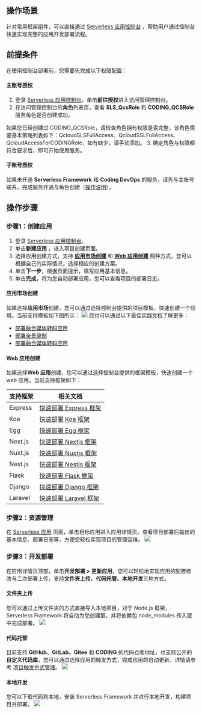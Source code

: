 ## 操作场景

针对常用框架组件，可以直接通过 [Serverless 应用控制台](https://console.cloud.tencent.com/sls?from=quickstart) ，帮助用户通过控制台快速实现完整的应用开发部署流程。


## 前提条件
在使用控制台部署前，您需要先完成以下权限配置：

#### 主账号授权
1. 登录 [Serverless 应用控制台](https://console.cloud.tencent.com/sls?from=quickstart)，单击**前往授权**进入访问管理控制台。
2. 在访问管理控制台的**角色**列表页，查看 **SLS_QcsRole** 和 **CODING_QCSRole** 服务角色是否创建成功。
<dx-alert infotype="notice" title="">
如果您已经创建过 CODING_QCSRole，请检查角色拥有权限是否完整，该角色需要基本策略列表如下：QcloudSLSFullAccess、QcloudSSLFullAccess、QcloudAccessForCODINGRole，如有缺少，请手动添加。
</dx-alert>
3. 确定角色与权限都符合要求后，即可开始使用服务。

#### 子账号授权
如果未开通 **Serverless Framework** 和 **Coding DevOps** 的服务，请先与主账号联系，完成服务开通与角色创建（[操作说明](#1)）。



## 操作步骤
### 步骤1：创建应用
1. 登录 [Serverless 应用控制台](https://console.cloud.tencent.com/ssr)。
2. 单击**新建应用** ，进入项目创建页面。
3. 选择应用创建方式，支持 **[应用市场创建](#1)** 和 **[Web 应用创建](#2)** 两种方式，您可以根据自己的实际情况，选择相应的创建方案。
4. 单击**下一步**，根据页面提示，填写应用基本信息。
5. 单击**完成**，将为您自动部署应用，您可以查看项目的部署日志。
 
<span id="1"></span>
#### 应用市场创建
如果选择**应用市场**创建，您可以通过选择控制台提供的项目模板，快速创建一个应用。当前支持模板如下图所示：
![](https://qcloudimg.tencent-cloud.cn/raw/d2d9f1ec19c466f06203ac92e9e6d535.png)
您也可以通过以下最佳实践文档了解更多：
- [部署融合媒体转码应用](https://cloud.tencent.com/document/product/1154/58669)
- [部署全景录制](https://cloud.tencent.com/document/product/1154/58901)
- [部署融合媒体转码应用](https://cloud.tencent.com/document/product/1154/58669)






<span id="2"></span>
#### Web 应用创建
 如果选择**Web 应用**创建，您可以通过选择控制台提供的框架模板，快速创建一个 web 应用。当前支持框架如下：


| 支持框架 |相关文档| 
|---------|--------- |
| Express |[快速部署 Express 框架](https://cloud.tencent.com/document/product/583/56114)|
| Koa |[快速部署 Koa 框架](https://cloud.tencent.com/document/product/583/59231)|
| Egg |[快速部署 Egg 框架](https://cloud.tencent.com/document/product/583/59230)|
| Next.js |[快速部署 Nextjs 框架](https://cloud.tencent.com/document/product/583/59234)|
| Nuxt.js |[快速部署 Nuxtjs 框架](https://cloud.tencent.com/document/product/583/59235)|
| Nest.js |[快速部署 Nestjs 框架](https://cloud.tencent.com/document/product/583/59233)|
| Flask |[快速部署 Flask 框架](https://cloud.tencent.com/document/product/583/58367)|
| Django |[快速部署 Django 框架](https://cloud.tencent.com/document/product/583/59438)|
| Laravel |[快速部署 Laravel 框架](https://cloud.tencent.com/document/product/583/59232)|


 
 
 
   
### 步骤2：资源管理
在 [Serverless 应用](https://console.cloud.tencent.com/ssr) 页面，单击目标应用进入应用详情页，查看项目部署后输出的基本信息、部署日志等，方便您轻松实现项目的管理运维。
![](https://qcloudimg.tencent-cloud.cn/raw/91d51adb77e78899517039f2d88bf201.png) 



### 步骤3：开发部署
在应用详情页顶部，单击**开发部署 > 更新应用**，您可以轻松地实现应用的配置修改与二次部署上传，支持**文件夹上传、代码托管、本地开发**三种方式。


#### 文件夹上传
 您可以通过上传文件夹的方式直接导入本地项目，对于 Node.js 框架，Serverless Framework 将自动为您创建层，并将依赖包 node_modules 传入层中完成部署。
 ![](https://qcloudimg.tencent-cloud.cn/raw/3ecb1c0091093e4a300c005d081fb4e4.png)
 

#### 代码托管
 目前支持 **GitHub、GitLab、Gitee** 和 **CODING** 的代码仓库地址，也支持公开的**自定义代码库**，您可以通过选择应用的触发方式，完成应用的自动更新，详情请参考 [项目触发方式管理](https://cloud.tencent.com/document/product/1242/49637)。
![](https://qcloudimg.tencent-cloud.cn/raw/315e2e08f93624109ea50a180536e53a.png)
 
#### 本地开发
您可以下载代码到本地，安装 Serverless Framework 并进行本地开发，构建项目并部署。
![](https://qcloudimg.tencent-cloud.cn/raw/b1d55796296112160a075a3bf2ef41f2.png)
